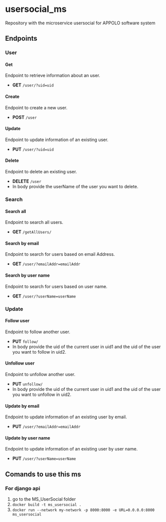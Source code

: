 # usersocial_ms

Repository with the microservice usersocial for APPOLO software system

## Endpoints

### User

#### Get
Endpoint to retrieve information about an user.
- **GET** `/user/?uid=uid`

#### Create
Endpoint to create a new user.
- **POST** `/user`

#### Update
Endpoint to update information of an existing user.
- **PUT** `/user/?uid=uid`

#### Delete
Endpoint to delete an existing user.
- **DELETE** `/user`
- In body provide the userName of the user you want to delete.

### Search

#### Search all
Endpoint to search all users.
- **GET** `/getAllUsers/`

#### Search by email
Endpoint to search for users based on email Address.
- **GET** `/user/?emailAddr=emailAddr`

#### Search by user name
Endpoint to search for users based on user name.
- **GET** `/user/?userName=userName`

### Update

#### Follow user
Endpoint to follow another user.
- **PUT** `follow/`
- In body provide the uid of the current user in uid1 and the uid of the user you want to follow in uid2.

#### Unfollow user
Endpoint to unfollow another user.
- **PUT** `unfollow/`
- In body provide the uid of the current user in uid1 and the uid of the user you want to unfollow in uid2.

#### Update by email
Endpoint to update information of an existing user by email.
- **PUT** `/user/?emailAddr=emailAddr`

#### Update by user name
Endpoint to update information of an existing user by user name.
- **PUT** `/user/?userName=userName`

## Comands to use this ms

### For django api
1. go to the MS_UserSocial folder
2. `docker build -t ms_usersocial .`
3. `docker run --network my-network -p 8000:8000 -e URL=0.0.0.0:8000 ms_usersocial`

